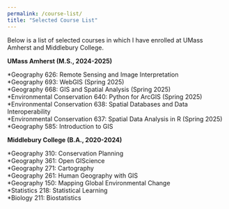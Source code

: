 ```yaml
---
permalink: /course-list/
title: "Selected Course List"
---
```


Below is a list of selected courses in which I have enrolled at UMass Amherst and Middlebury College.

**UMass Amherst (M.S., 2024-2025)**  

*Geography 626: Remote Sensing and Image Interpretation  
*Geography 693: WebGIS (Spring 2025)  
*Geography 668: GIS and Spatial Analysis (Spring 2025)  
*Environmental Conservation 640: Python for ArcGIS (Spring 2025)  
*Environmental Conservation 638: Spatial Databases and Data Interoperability  
*Environmental Conservation 637: Spatial Data Analysis in R (Spring 2025)  
*Geography 585: Introduction to GIS  

**Middlebury College (B.A., 2020-2024)** 
 
*Geography 310: Conservation Planning  
*Geography 361: Open GIScience  
*Geography 271: Cartography  
*Geography 261: Human Geography with GIS  
*Geography 150: Mapping Global Environmental Change  
*Statistics 218: Statistical Learning  
*Biology 211: Biostatistics  
